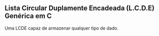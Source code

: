 ## Lista Circular Duplamente Encadeada (L.C.D.E) Genérica em C

Uma LCDE capaz de armazenar qualquer tipo de dado.
